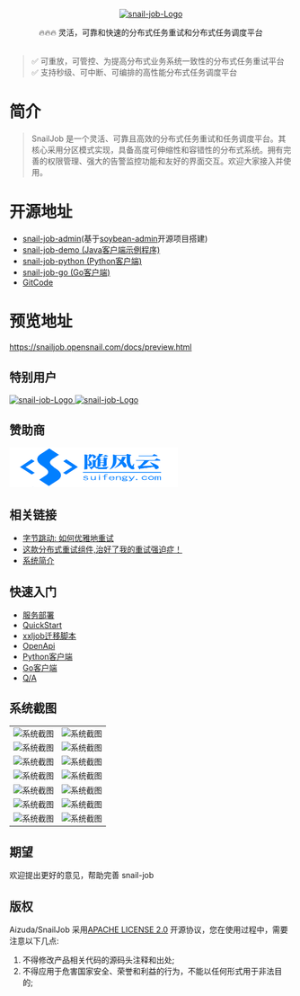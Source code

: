 <p align="center">
  <a href="https://snailjob.opensnail.com">
   <img alt="snail-job-Logo" src="doc/images/favicon.svg" width="200px">
  </a>
</p>

<p align="center">
     🔥🔥🔥 灵活，可靠和快速的分布式任务重试和分布式任务调度平台<br> <br/>
</p>

<p align="center">

> ✅️ 可重放，可管控、为提高分布式业务系统一致性的分布式任务重试平台 <br/>
> ✅️ 支持秒级、可中断、可编排的高性能分布式任务调度平台
>
</p>

# 简介

> SnailJob 是一个灵活、可靠且高效的分布式任务重试和任务调度平台。其核心采用分区模式实现，具备高度可伸缩性和容错性的分布式系统。拥有完善的权限管理、强大的告警监控功能和友好的界面交互。欢迎大家接入并使用。

# 开源地址
- [snail-job-admin](https://gitee.com/opensnail/snail-job-admin.git)(基于[soybean-admin](https://github.com/soybeanjs/soybean-admin)开源项目搭建)
- [snail-job-demo (Java客户端示例程序)](https://gitee.com/opensnail/snail-job-demo.git)
- [snail-job-python (Python客户端)](https://gitee.com/opensnail/snail-job-python.git)
- [snail-job-go (Go客户端)](https://gitee.com/opensnail/snail-job-go.git)
- [GitCode](https://gitcode.com/aizuda/snail-job)

# 预览地址
 https://snailjob.opensnail.com/docs/preview.html

## 特别用户
<a href="http://aizuda.com/?from=mp" >
  <img alt="snail-job-Logo" src="doc/images/aizuda.png" width="200px">
</a>
<a href="https://plus-doc.dromara.org/#/">
   <img alt="snail-job-Logo" src="doc/images/ryp.png" width="300px" height="71">
</a>

## 赞助商
<a href="https://www.suifengy.com/aff/NTNXRWYF" style="text-align: left">
   <img alt="snail-job-Logo" src="doc/images/suifenyun.png" width="300px" height="71">
</a>

## 相关链接

- [字节跳动: 如何优雅地重试](https://juejin.cn/post/6914091859463634951)
- [这款分布式重试组件,治好了我的重试强迫症！](https://juejin.cn/post/7249607108043145274)
- [系统简介](https://snailjob.opensnail.com/docs/introduce/preface.html)

## 快速入门

- [服务部署](https://snailjob.opensnail.com/docs/guide/server/service_deployment.html)
- [QuickStart](https://snailjob.opensnail.com/docs/quickstart/quick_start.html)
- [xxljob迁移脚本](https://snailjob.opensnail.com/docs/guide/migration_tool.html)
- [OpenApi](https://snailjob.opensnail.com/docs/guide/openapi/openapi_overview.html)
- [Python客户端](https://snailjob.opensnail.com/docs/guide/client/python/python.html)
- [Go客户端](https://snailjob.opensnail.com/docs/guide/client/go/go.html)
- [Q/A](https://snailjob.opensnail.com/docs/QA.html)

## 系统截图

|                                                                                              |                                                                                              |
|----------------------------------------------------------------------------------------------|----------------------------------------------------------------------------------------------|
| ![系统截图](https://oscimg.oschina.net/oscnet/up-14e6a8b356b5af81ef5d29c5f11f409ec8e.png "屏幕截图") | ![系统截图](https://oscimg.oschina.net/oscnet/up-c211e2ed8bb50b0b5a98a80c66a6b1c22eb.jpg "屏幕截图") |
| ![系统截图](https://oscimg.oschina.net/oscnet/up-7f89940ef3ca77fcbc7c59a5ef1b7ee2f32.jpg "屏幕截图") | ![系统截图](https://oscimg.oschina.net/oscnet/up-aaffbff80000f50760580f5c1b9eb129326.jpg "屏幕截图") |
| ![系统截图](https://oscimg.oschina.net/oscnet/up-d22af7154271453ef9e474480b365de7fe8.jpg "屏幕截图") | ![系统截图](https://oscimg.oschina.net/oscnet/up-b3960db7ec76046317a437129983d1b0fdb.jpg "屏幕截图") |
| ![系统截图](https://oscimg.oschina.net/oscnet/up-c30f296734992f54c595489070242d5bedb.jpg "屏幕截图") | ![系统截图](https://oscimg.oschina.net/oscnet/up-9ce9d14406c04e4a174fdb261f7a3dbb3c4.jpg "屏幕截图") |
| ![系统截图](https://oscimg.oschina.net/oscnet/up-251bcb5854c6b194d572a2c9f749dcfa88c.jpg "屏幕截图") | ![系统截图](https://oscimg.oschina.net/oscnet/up-fb4cc7f4d4c63d268cbc5d1b899ba0890cb.jpg "屏幕截图") |
| ![系统截图](https://oscimg.oschina.net/oscnet/up-779062ece3bf7fbd7b815316043a9a81b17.jpg "屏幕截图") | ![系统截图](https://oscimg.oschina.net/oscnet/up-fd2cbb9b59710fb961bee83ade1acea0ee2.jpg "屏幕截图") |
| ![系统截图](https://oscimg.oschina.net/oscnet/up-e2a4fb0f130d1f3eceb5c05b0913074d12f.jpg "屏幕截图") | ![系统截图](https://foruda.gitee.com/images/1722959592856812900/e2d0d342_1419627.png "屏幕截图")     |


## 期望

欢迎提出更好的意见，帮助完善 snail-job

## 版权

Aizuda/SnailJob 采用[APACHE LICENSE 2.0](https://gitee.com/aizuda/snail-job/blob/master/LICENSE)
开源协议，您在使用过程中，需要注意以下几点:

1. 不得修改产品相关代码的源码头注释和出处;
2. 不得应用于危害国家安全、荣誉和利益的行为，不能以任何形式用于非法目的;

